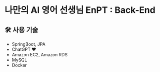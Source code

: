 # 나만의 AI 영어 선생님 EnPT : Back-End

🛠 사용 기술
---
- SpringBoot, JPA
- ChatGPT ❤️
- Amazon EC2, Amazon RDS
- MySQL
- Docker
